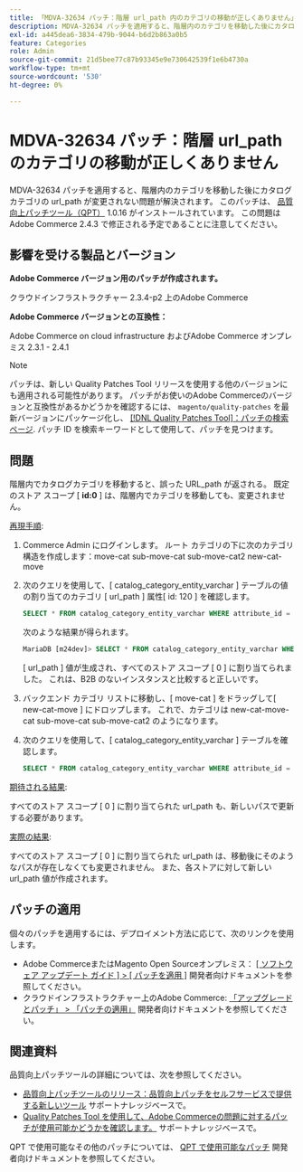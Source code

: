 ```yaml
---
title: 「MDVA-32634 パッチ：階層 url_path 内のカテゴリの移動が正しくありません」
description: MDVA-32634 パッチを適用すると、階層内のカテゴリを移動した後にカタログカテゴリの url\_path が変更されない問題が解決されます。 このパッチは、[Quality Patches Tool （QPT） ] （/help/announcements/adobe-commerce-announcements/magento-quality-patches-released-new-tool-to-self-serve-quality-patches.md） 1.0.16 がインストールされている場合に利用できます。 この問題はAdobe Commerce 2.4.3 で修正される予定であることに注意してください。
exl-id: a445dea6-3834-479b-9044-b6d2b863a0b5
feature: Categories
role: Admin
source-git-commit: 21d5bee77c87b93345e9e730642539f1e6b4730a
workflow-type: tm+mt
source-wordcount: '530'
ht-degree: 0%

---
```


# MDVA-32634 パッチ：階層 url_path のカテゴリの移動が正しくありません

MDVA-32634 パッチを適用すると、階層内のカテゴリを移動した後にカタログカテゴリの url\_path が変更されない問題が解決されます。 このパッチは、 [品質向上パッチツール（QPT）](/help/announcements/adobe-commerce-announcements/magento-quality-patches-released-new-tool-to-self-serve-quality-patches.md) 1.0.16 がインストールされています。 この問題はAdobe Commerce 2.4.3 で修正される予定であることに注意してください。

## 影響を受ける製品とバージョン

**Adobe Commerce バージョン用のパッチが作成されます。**

クラウドインフラストラクチャー 2.3.4-p2 上のAdobe Commerce

**Adobe Commerce バージョンとの互換性：**

Adobe Commerce on cloud infrastructure およびAdobe Commerce オンプレミス 2.3.1 - 2.4.1

>[!NOTE]
>
>パッチは、新しい Quality Patches Tool リリースを使用する他のバージョンにも適用される可能性があります。 パッチがお使いのAdobe Commerceのバージョンと互換性があるかどうかを確認するには、 `magento/quality-patches` を最新バージョンにパッケージ化し、 [[!DNL Quality Patches Tool]：パッチの検索ページ](https://devdocs.magento.com/quality-patches/tool.html#patch-grid). パッチ ID を検索キーワードとして使用して、パッチを見つけます。

## 問題

階層内でカタログカテゴリを移動すると、誤った URL\_path が返される。 既定のストア スコープ \[ **id:0** \] は、階層内でカテゴリを移動しても、変更されません。

<u>再現手順</u>:

1. Commerce Admin にログインします。 ルート カテゴリの下に次のカテゴリ構造を作成します：move-cat sub-move-cat sub-move-cat2 new-cat-move
1. 次のクエリを使用して、\[ catalog\_category\_entity\_varchar \] テーブルの値の割り当てのカテゴリ \[ url\_path \] 属性\[ id: 120 \] を確認します。

   ```sql
   SELECT * FROM catalog_category_entity_varchar WHERE attribute_id = 120 ORDER BY value_id DESC LIMIT 4;
   ```

   次のような結果が得られます。

   ```sql
   MariaDB [m24dev]> SELECT * FROM catalog_category_entity_varchar WHERE attribute_id = 120 ORDER BY value_id DESC LIMIT 4;
   ```

   \[ url\_path \] 値が生成され、すべてのストア スコープ \[ 0 \] に割り当てられました。 これは、B2B のないインスタンスと比較すると正しいです。
1. バックエンド カテゴリ リストに移動し、\[ move-cat \] をドラッグして\[ new-cat-move \] にドロップします。 これで、カテゴリは new-cat-move-cat sub-move-cat sub-move-cat2 のようになります。
1. 次のクエリを使用して、\[ catalog\_category\_entity\_varchar \] テーブルを確認します。

   ```sql
   SELECT * FROM catalog_category_entity_varchar WHERE attribute_id = 120 ORDER BY value_id DESC LIMIT 16;
   ```

<u>期待される結果</u>:

すべてのストア スコープ \[ 0 \] に割り当てられた url\_path も、新しいパスで更新する必要があります。

<u>実際の結果</u>:

すべてのストア スコープ \[ 0 \] に割り当てられた url\_path は、移動後にそのようなパスが存在しなくても変更されません。 また、各ストアに対して新しい url\_path 値が作成されます。

## パッチの適用

個々のパッチを適用するには、デプロイメント方法に応じて、次のリンクを使用します。

* Adobe CommerceまたはMagento Open Sourceオンプレミス： [[ ソフトウェア アップデート ガイド ] > [ パッチを適用 ]](https://devdocs.magento.com/guides/v2.4/comp-mgr/patching/mqp.html) 開発者向けドキュメントを参照してください。
* クラウドインフラストラクチャー上のAdobe Commerce: [「アップグレードとパッチ」 > 「パッチの適用」](https://devdocs.magento.com/cloud/project/project-patch.html) 開発者向けドキュメントを参照してください。

## 関連資料

品質向上パッチツールの詳細については、次を参照してください。

* [品質向上パッチツールのリリース：品質向上パッチをセルフサービスで提供する新しいツール](/help/announcements/adobe-commerce-announcements/magento-quality-patches-released-new-tool-to-self-serve-quality-patches.md) サポートナレッジベースで。
* [Quality Patches Tool を使用して、Adobe Commerceの問題に対するパッチが使用可能かどうかを確認します。](/help/support-tools/patches-available-in-qpt-tool/check-patch-for-magento-issue-with-magento-quality-patches.md) サポートナレッジベースで。

QPT で使用可能なその他のパッチについては、 [QPT で使用可能なパッチ](https://devdocs.magento.com/quality-patches/tool.html#patch-grid) 開発者向けドキュメントを参照してください。
